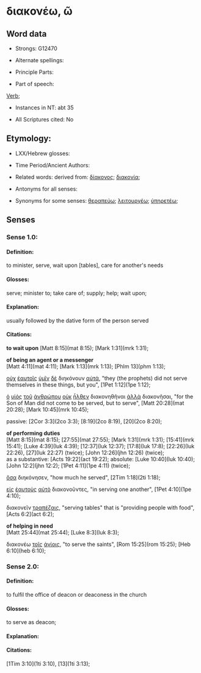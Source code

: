 # διακονέω, ῶ

<!-- Status: S2=NeedsFinalCheck -->
<!-- Lexica used for edits:  BDAG LN CVB -->

## Word data

* Strongs: G12470

* Alternate spellings:

* Principle Parts: 

* Part of speech: 

[Verb](http://ugg.readthedocs.io/en/latest/verb.html); 

* Instances in NT: abt 35

* All Scriptures cited: No

## Etymology: 

* LXX/Hebrew glosses: 

* Time Period/Ancient Authors: 

* Related words: derived from: [δίακονος](../G12490/01.md); [διακονία](../G12480/01.md);


* Antonyms for all senses:

* Synonyms for some senses: [θεραπεύω](../G23230/01.md); [λειτουργέω](../G30080/01.md); [ὑπηρετέω](../G52560/01.md);

## Senses 


### Sense 1.0: 

#### Definition: 

to minister, serve, wait upon [tables], care for another's needs

#### Glosses: 

 serve;  minister to; take care of;  supply;  help; wait upon;

#### Explanation: 

usually followed by the dative form of the person served

#### Citations: 

**to wait upon**
[Matt 8:15](mat 8:15); [Mark 1:31](mrk 1:31);

**of being an agent or a messenger**  
[Matt 4:11](mat 4:11); [Mark 1:13](mrk 1:13); [Phlm 13](phm 1:13);

[οὐχ](../G37560/01.md) [ἑαυτοῖς](../G14380/01.md) [ὑμῖν](../G47710/01.md) [δὲ](../G11610/01.md) διηκόνουν [αὐτά](../G08460/01.md), "they (the prophets) did not serve themselves in these things, but you", [1Pet 1:12](1pe 1:12);

[ὁ](../G35880/01.md) [υἱὸς](../G52070/01.md) [τοῦ](../G35880/01.md) [ἀνθρώπου](../G04440/01.md) [οὐκ](../G37560/01.md) [ἦλθεν](../G20640/01.md) διακονηθῆναι [ἀλλὰ](../G02350/01.md) διακονῆσαι, "for the Son of Man did not come to be served, but to serve", [Matt 20:28](mat 20:28); [Mark 10:45](mrk 10:45);

passive: [2Cor 3:3](2co 3:3); [8:19](2co 8:19), [20](2co 8:20);

**of performing duties**  
[Matt 8:15](mat 8:15); [27:55](mat 27:55); [Mark 1:31](mrk 1:31); [15:41](mrk 15:41); [Luke 4:39](luk 4:39); [12:37](luk 12:37); [17:8](luk 17:8); [22:26](luk 22:26), [27](luk 22:27) (twice); [John 12:26](jhn 12:26) (twice);  
as a substantive: [Acts 19:22](act 19:22);
absolute: [Luke 10:40](luk 10:40); [John 12:2](jhn 12:2); [1Pet 4:11](1pe 4:11) (twice);

[ὅσα](../G37450/01.md) διηκόνησεν, "how much he served", [2Tim 1:18](2ti 1:18);

[εἰς](../G15190/01.md) [ἑαυτοὺς](../G14380/01.md) [αὐτὸ](../G08460/01.md) διακονοῦντες, "in serving one another", [1Pet 4:10](1pe 4:10);

διακονεῖν [τραπέζαις](../G51320/01.md), "serving tables" that is "providing people with food", [Acts 6:2](act 6:2);

**of helping in need**  
[Matt 25:44](mat 25:44); [Luke 8:3](luk 8:3);

διακονέω [τοῖς](../G35880/01.md) [ἁγίοις](../G00400/01.md), "to serve the saints", [Rom 15:25](rom 15:25); [Heb 6:10](heb 6:10);

### Sense 2.0: 

#### Definition: 

to fulfil the office of deacon or deaconess in the church

#### Glosses: 

to serve as deacon; 

#### Explanation: 


#### Citations: 

[1Tim 3:10](1ti 3:10), [13](1ti 3:13);
